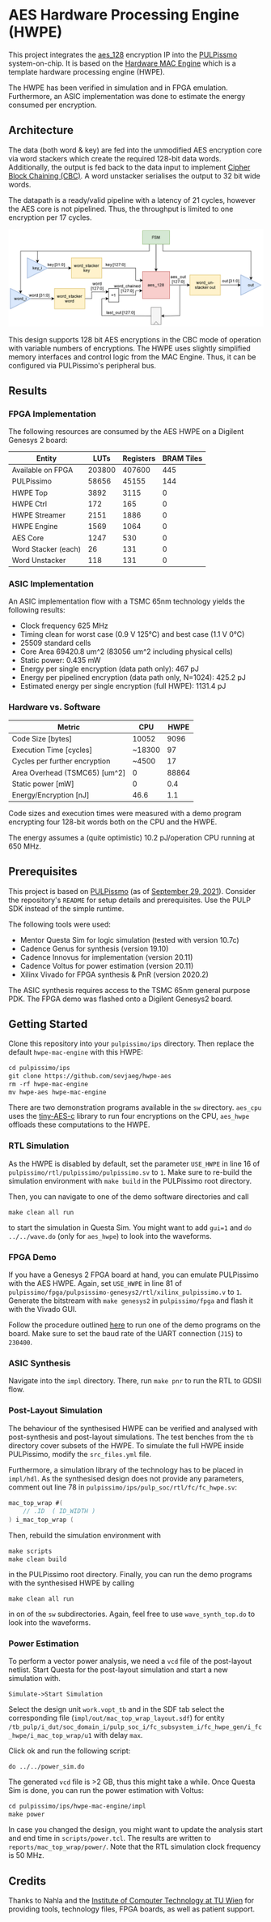 # AES Hardware Processing Engine (HWPE)

This project integrates the [aes_128](https://github.com/www-asics-ws/aes_128) encryption IP into the [PULPissmo](https://github.com/pulp-platform/pulpissimo) system-on-chip. It is based on the [Hardware MAC Engine](https://github.com/pulp-platform/hwpe-mac-engine) which is a template hardware processing engine (HWPE).

The HWPE has been verified in simulation and in FPGA emulation. Furthermore, an ASIC implementation was done to estimate the energy consumed per encryption.

## Architecture

The data (both word & key) are fed into the unmodified AES encryption core via word stackers which create the required 128-bit data words. Additionally, the output is fed back to the data input to implement [Cipher Block Chaining (CBC)](https://en.wikipedia.org/wiki/Block_cipher_mode_of_operation#Cipher_block_chaining_(CBC)). A word unstacker serialises the output to 32 bit wide words.

The datapath is a ready/valid pipeline with a latency of 21 cycles, however the AES core is not pipelined. Thus, the throughput is limited to one encryption per 17 cycles.

![AES HWPE Architecture](doc/figures/hwpe_aes_update.png)

This design supports 128 bit AES encryptions in the CBC mode of operation with variable numbers of encryptions. The HWPE uses slightly simplified memory interfaces and control logic from the MAC Engine. Thus, it can be configured via PULPissimo's peripheral bus.

## Results

### FPGA Implementation

The following resources are consumed by the AES HWPE on a Digilent Genesys 2 board:

Entity | LUTs | Registers | BRAM Tiles
--- | --- | --- | ---
Available on FPGA | 203800 | 407600 | 445
PULPissimo | 58656 | 45155 | 144
HWPE Top | 3892 | 3115 | 0
HWPE Ctrl | 172 | 165 | 0
HWPE Streamer | 2151 | 1886 | 0
HWPE Engine | 1569 | 1064 | 0
AES Core | 1247 | 530 | 0
Word Stacker (each) | 26 | 131 | 0
Word Unstacker | 118 | 131 | 0

### ASIC Implementation

An ASIC implementation flow with a TSMC 65nm technology yields the following results:

- Clock frequency 625 MHz
- Timing clean for worst case (0.9 V 125°C) and best case (1.1 V 0°C)
- 25509 standard cells
- Core Area 69420.8 um^2 (83056 um^2 including physical cells)
- Static power: 0.435 mW
- Energy per single encryption (data path only): 467 pJ
- Energy per pipelined encryption (data path only, N=1024): 425.2 pJ
- Estimated energy per single encryption (full HWPE): 1131.4 pJ

### Hardware vs. Software

Metric | CPU | HWPE
--- | --- | ---
Code Size [bytes] | 10052 |  9096
Execution Time [cycles] | ~18300 | 97
Cycles per further encryption | ~4500 | 17
Area Overhead (TSMC65) [um^2] | 0 | 88864
Static power [mW] | 0 | 0.4
Energy/Encryption [nJ] | 46.6 | 1.1

Code sizes and execution times were measured with a demo program encrypting four 128-bit words both on the CPU and the HWPE.

The energy assumes a (quite optimistic) 10.2 pJ/operation CPU running at 650 MHz.

## Prerequisites

This project is based on [PULPissmo](https://github.com/pulp-platform/pulpissimo) (as of [September 29, 2021](https://github.com/pulp-platform/pulpissimo/tree/3c9bde1b539679401d4e204716c43bf9422e026d)). Consider the repository's `README` for setup details and prerequisites. Use the PULP SDK instead of the simple runtime.

The following tools were used:

- Mentor Questa Sim for logic simulation (tested with version 10.7c)
- Cadence Genus for synthesis (version 19.10)
- Cadence Innovus for implementation (version 20.11)
- Cadence Voltus for power estimation (version 20.11)
- Xilinx Vivado for FPGA synthesis & PnR (version 2020.2)

The ASIC synthesis requires access to the TSMC 65nm general purpose PDK. The FPGA demo was flashed onto a Digilent Genesys2 board.

## Getting Started

Clone this repository into your `pulpissimo/ips` directory. Then replace the default `hwpe-mac-engine` with this HWPE:

```
cd pulpissimo/ips
git clone https://github.com/sevjaeg/hwpe-aes
rm -rf hwpe-mac-engine
mv hwpe-aes hwpe-mac-engine
```

There are two demonstration programs available in the `sw` directory. `aes_cpu` uses the [tiny-AES-c](https://github.com/kokke/tiny-AES-c) library to run four encryptions on the CPU, `aes_hwpe` offloads these computations to the HWPE.

### RTL Simulation

As the HWPE is disabled by default, set the parameter `USE_HWPE` in line 16 of `pulpissimo/rtl/pulpissimo/pulpissimo.sv` to `1`. Make sure to re-build the simulation environment with `make build` in the PULPissimo root directory.

Then, you can navigate to one of the demo software directories and call

```
make clean all run
```

to start the simulation in Questa Sim. You might want to add `gui=1` and `do ../../wave.do` (only for `aes_hwpe`) to look into the waveforms.

### FPGA Demo

If you have a Genesys 2 FPGA board at hand, you can emulate PULPissimo with the AES HWPE. Again, set  `USE_HWPE` in line 81 of `pulpissimo/fpga/pulpsissimo-genesys2/rtl/xilinx_pulpissimo.v` to `1`. Generate the bitstream with `make genesys2` in `pulpissimo/fpga` and flash it with the Vivado GUI.

Follow the procedure outlined [here](https://github.com/pulp-platform/pulpissimo/tree/3c9bde1b539679401d4e204716c43bf9422e026d#fpga) to run one of the demo programs on the board. Make sure to set the baud rate of the UART connection (`J15`) to `230400`.

### ASIC Synthesis

Navigate into the `impl` directory. There, run `make pnr` to run the RTL to GDSII flow.

### Post-Layout Simulation

The behaviour of the synthesised HWPE can be verified and analysed with post-synthesis and post-layout simulations. The test benches from the `tb` directory cover subsets of the HWPE. To simulate the full HWPE inside PULPissimo, modify the `src_files.yml` file.

Furthermore, a simulation library of the technology has to be placed in `impl/hdl`. As the synthesised design does not provide any parameters, comment out line 78 in `pulpissimo/ips/pulp_soc/rtl/fc/fc_hwpe.sv`:

```verilog
mac_top_wrap #(
    // .ID  ( ID_WIDTH )
) i_mac_top_wrap (
```

Then, rebuild the simulation environment with

```
make scripts
make clean build
```

in the PULPissimo root directory. Finally, you can run the demo programs with the synthesised HWPE by calling

```
make clean all run
```

in on of the `sw` subdirectories. Again, feel free to use `wave_synth_top.do` to look into the waveforms.

### Power Estimation

To perform a vector power analysis, we need a `vcd` file of the post-layout netlist. Start Questa for the post-layout simulation and start a new simulation with.

```
Simulate->Start Simulation
```

Select the design unit `work.vopt_tb` and in the SDF tab select the corresponding file (`impl/out/mac_top_wrap_layout.sdf`) for entity `/tb_pulp/i_dut/soc_domain_i/pulp_soc_i/fc_subsystem_i/fc_hwpe_gen/i_fc_hwpe/i_mac_top_wrap/u1` with delay `max`.

Click ok and run the following script:

```
do ../../power_sim.do
```

The generated `vcd` file is >2 GB, thus this might take a while. Once Questa Sim is done, you can run the power estimation with Voltus:

```
cd pulpissimo/ips/hwpe-mac-engine/impl
make power
```

In case you changed the design, you might want to update the analysis start and end time in `scripts/power.tcl`. The results are written to `reports/mac_top_wrap/power/`. Note that the RTL simulation clock frequency is 50 MHz.

## Credits

Thanks to Nahla and the [Institute of Computer Technology at TU Wien](https://www.ict.tuwien.ac.at/en/) for providing tools, technology files, FPGA boards, as well as patient support.
